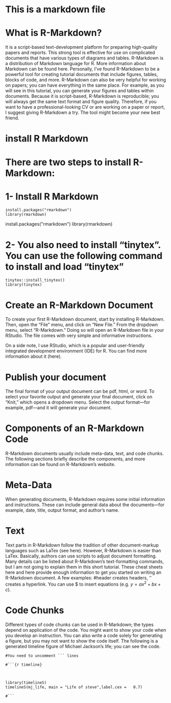 #  This is a markdown file
# What is R-Markdown?
It is a script-based text-development platform for preparing high-quality papers and reports. This strong tool is effective for use on complicated documents that have various types of diagrams and tables. R-Markdown is a distribution of Markdown language for R. More information about Markdown can be found here.
Personally, I’ve found R-Markdown to be a powerful tool for creating tutorial documents that include figures, tables, blocks of code, and more. R-Markdown can also be very helpful for working on papers; you can have everything in the same place. For example, as you will see in this tutorial, you can generate your figures and tables within documents. Because it is script-based, R-Markdown is reproducible; you will always get the same text format and figure quality. Therefore, if you want to have a professional-looking CV or are working on a paper or report, I suggest giving R-Markdown a try. The tool might become your new best friend.

# install R Markdown
 # There are two steps to install R-Markdown:

# 1- Install R Markdown
```{r setup, include=FALSE}
install.packages("rmarkdown")
library(rmarkdown)
```
 
install.packages("rmarkdown")
library(rmarkdown)
# 2- You also need to install “tinytex”. You can use the following command to install and load “tinytex”

```{r setup, include=FALSE}
tinytex::install_tinytex()
library(tinytex)
```

# Create an R-Markdown Document
To create your first R-Markdown document, start by installing R-Markdown. Then, open the “File” menu, and click on “New File.” From the dropdown menu, select “R-Markdown.” Doing so will open an R-Markdown file in your RStudio. The file comes with very simple and informative instructions.

On a side note, I use RStudio, which is a popular and user-friendly integrated development environment (IDE) for R. You can find more information about it (here).

# Publish your document
The final format of your output document can be pdf, html, or word. To select your favorite output and generate your final document, click on “Knit,” which opens a dropdown menu. Select the output format—for example, pdf—and it will generate your document.

# Components of an R-Markdown Code
R-Markdown documents usually include meta-data, text, and code chunks. The following sections briefly describe the components, and more information can be found on R-Markdown’s website.

# Meta-Data
When generating documents, R-Markdown requires some initial information and instructions. These can include general data about the documents—for example, date, title, output format, and author’s name.

# Text
Text parts in R-Markdown follow the tradition of other document-markup languages such as LaTex (see here). However, R-Markdown is easier than LaTex. Basically, authors can use scripts to adjust document formatting. Many details can be listed about R-Markdown’s text-formatting commands, but I am not going to explain them in this short tutorial. These cheat sheets here and here provide enough information to get you started on writing an R-Markdown document. A few examples: #header creates headers, ‘[]()’ creates a hyperlink. You can use $ to insert equations (e.g. $y=ax^{2}+ bx +c$).

# Code Chunks
Different types of code chunks can be used in R-Markdown; the types depend on application of the code. You might want to show your code when you develop an instruction. You can also write a code solely for generating a figure, but you may not want to show the code itself. The following is a generated timeline figure of Michael Jackson’s life; you can see the code.

```{r setup, include=FALSE}
#You need to uncomment ``` lines
 
#```{r timeline}
 

 
library(timelineS)
timelineS(mj_life, main = "Life of steve",label.cex =   0.7)
 
#```
```
 

